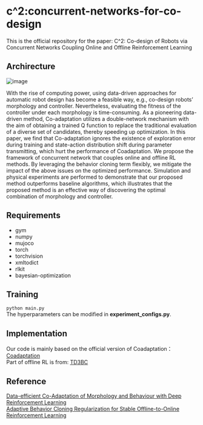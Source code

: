 # c^2:concurrent-networks-for-co-design
This is the official repository for the paper: C^2: Co-design of Robots via Concurrent Networks Coupling Online and Offline Reinforcement Learning
## Archirecture
![image](https://user-images.githubusercontent.com/48233618/174423615-4c291d95-e4de-4868-a3c1-9f8b02955a38.png)

With the rise of computing power, using data-driven approaches for automatic robot design has become a feasible way, e.g., co-design robots’ morphology and controller. Nevertheless, evaluating the fitness of the controller under each morphology is time-consuming. As a pioneering data-driven method, Co-adaptation utilizes a double-network mechanism with the aim of obtaining a trained Q function to replace the traditional evaluation of a diverse set of candidates, thereby speeding up optimization. In this paper, we find that Co-adaptation ignores the existence of exploration error during training and state-action distribution shift during parameter transmitting, which hurt the performance of Coadaptation. We propose the framework of concurrent network that couples online and offline RL methods. By leveraging the behavior cloning term flexibly, we mitigate the impact of the above issues on the optimized performance. Simulation and physical experiments are performed to demonstrate that our proposed method outperforms baseline algorithms, which illustrates that the proposed method is an effective way of discovering the optimal combination of morphology and controller.
## Requirements
+ gym
+ numpy
+ mujoco
+ torch
+ torchvision
+ xmltodict
+ rlkit
+ bayesian-optimization
## Training
```python main.py```  
The hyperparameters can be modified in __experiment_configs.py__.
## Implementation
Our code is mainly based on the official version of Coadaptation：[Coadaptation](https://github.com/ksluck/Coadaptation)  
Part of offline RL is from: [TD3BC](https://github.com/sfujim/TD3_BC)
## Reference
[Data-efficient Co-Adaptation of Morphology and Behaviour with Deep Reinforcement Learning](https://arxiv.org/pdf/1911.06832.pdf)  
[Adaptive Behavior Cloning Regularization for Stable Offline-to-Online Reinforcement Learning](https://offline-rl-neurips.github.io/2021/pdf/30.pdf)
